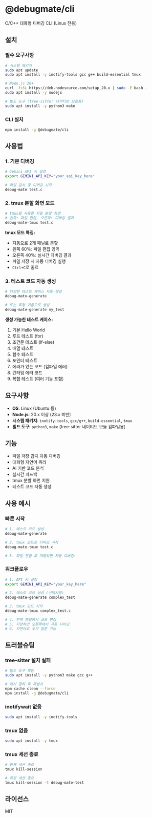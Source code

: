 # @debugmate/cli

C/C++ 대화형 디버깅 CLI (Linux 전용)

## 설치

### 필수 요구사항

```bash
# 시스템 패키지
sudo apt update
sudo apt install -y inotify-tools gcc g++ build-essential tmux

# Node.js 20+
curl -fsSL https://deb.nodesource.com/setup_20.x | sudo -E bash -
sudo apt install -y nodejs

# 빌드 도구 (tree-sitter 네이티브 모듈용)
sudo apt install -y python3 make
```

### CLI 설치

```bash
npm install -g @debugmate/cli
```

## 사용법

### 1. 기본 디버깅

```bash
# Gemini API 키 설정
export GEMINI_API_KEY="your_api_key_here"

# 파일 감시 및 디버깅 시작
debug-mate test.c
```

### 2. tmux 분할 화면 모드

```bash
# tmux를 사용한 자동 분할 화면
# 왼쪽: 파일 편집, 오른쪽: 디버깅 결과
debug-mate-tmux test.c
```

**tmux 모드 특징:**
- 자동으로 2개 패널로 분할
- 왼쪽 60%: 파일 편집 영역
- 오른쪽 40%: 실시간 디버깅 결과
- 파일 저장 시 자동 디버깅 실행
- `Ctrl+C`로 종료

### 3. 테스트 코드 자동 생성

```bash
# 다양한 테스트 케이스 자동 생성
debug-mate-generate

# 또는 특정 이름으로 생성
debug-mate-generate my_test
```

**생성 가능한 테스트 케이스:**
1. 기본 Hello World
2. 루프 테스트 (for)
3. 조건문 테스트 (if-else)
4. 배열 테스트
5. 함수 테스트
6. 포인터 테스트
7. 에러가 있는 코드 (컴파일 에러)
8. 런타임 에러 코드
9. 복합 테스트 (여러 기능 포함)

## 요구사항

- **OS**: Linux (Ubuntu 등)
- **Node.js**: 20.x 이상 (23.x 미만)
- **시스템 패키지**: `inotify-tools`, `gcc/g++`, `build-essential`, `tmux`
- **빌드 도구**: `python3`, `make` (tree-sitter 네이티브 모듈 컴파일용)

## 기능

- 파일 저장 감지 자동 디버깅
- 대화형 자연어 쿼리
- AI 기반 코드 분석
- 실시간 피드백
- tmux 분할 화면 지원
- 테스트 코드 자동 생성

## 사용 예시

### 빠른 시작

```bash
# 1. 테스트 코드 생성
debug-mate-generate

# 2. tmux 모드로 디버깅 시작
debug-mate-tmux test.c

# 3. 파일 편집 후 저장하면 자동 디버깅!
```

### 워크플로우

```bash
# 1. API 키 설정
export GEMINI_API_KEY="your_key_here"

# 2. 테스트 코드 생성 (선택사항)
debug-mate-generate complex_test

# 3. tmux 모드 시작
debug-mate-tmux complex_test.c

# 4. 왼쪽 패널에서 코드 편집
# 5. 저장하면 오른쪽에서 자동 디버깅
# 6. 자연어로 추가 질문 가능
```

## 트러블슈팅

### tree-sitter 설치 실패
```bash
# 빌드 도구 확인
sudo apt install -y python3 make gcc g++

# 캐시 정리 후 재설치
npm cache clean --force
npm install -g @debugmate/cli
```

### inotifywait 없음
```bash
sudo apt install -y inotify-tools
```

### tmux 없음
```bash
sudo apt install -y tmux
```

### tmux 세션 종료
```bash
# 현재 세션 종료
tmux kill-session

# 특정 세션 종료
tmux kill-session -t debug-mate-test
```

## 라이선스

MIT
